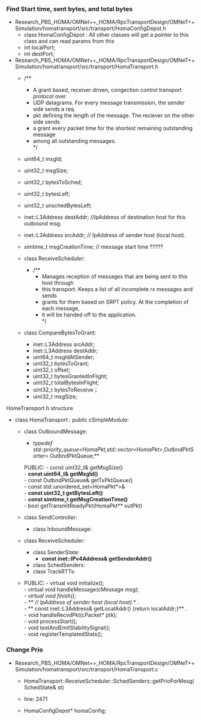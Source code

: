 ### Find Start time, sent bytes, and total bytes
  - Research_PBS_HOMA/OMNet++_HOMA/RpcTransportDesign/OMNeT++Simulation/homatransport/src/transport/HomaConfigDepot.h
    - class HomaConfigDepot : All other classes will get a pointer to this class and can read params from this
    - int localPort;
    - int destPort;
  - Research_PBS_HOMA/OMNet++_HOMA/RpcTransportDesign/OMNeT++Simulation/homatransport/src/transport/HomaTransport.h
    - /**  
      * A grant based, receiver driven, congection control transport protocol over  
      * UDP datagrams. For every message transmission, the sender side sends a req.  
      * pkt defining the length of the message. The reciever on the other side sends  
      * a grant every packet time for the shortest remaining outstanding message  
      * among all outstanding messages.  
      */  
    - uint64_t msgId;
    - uint32_t msgSize;
    - uint32_t bytesToSched;
    - uint32_t bytesLeft;
    - uint32_t unschedBytesLeft;
    - inet::L3Address destAddr;  //IpAddress of destination host for this outbound msg.
    - inet::L3Address srcAddr;   // IpAddress of sender host (local host).
    - simtime_t msgCreationTime;  // message start time ????? 
    
    - class ReceiveScheduler: 
      - /**  
        * Manages reception of messages that are being sent to this host through 
        * this transport. Keeps a list of all incomplete rx messages and sends  
        * grants for them based on SRPT policy. At the completion of each message,  
        * it will be handed off to the application.  
        */
    - class CompareBytesToGrant:
        - inet::L3Address srcAddr;
        - inet::L3Address destAddr;
        - uint64_t msgIdAtSender;
        - uint32_t bytesToGrant;
        -  uint32_t offset;
        - uint32_t bytesGrantedInFlight;
        - uint32_t totalBytesInFlight;
        - uint32_t bytesToReceive；
        - uint32_t msgSize;
        
   HomeTransport.h structure 
   - class HomaTransport : public cSimpleModule: 
     - class OutboundMessage:  
          - **typedef std::priority_queue<HomaPkt*,std::vector<HomaPkt*>,OutbndPktSorter> OutbndPktQueue;**
            
         PUBLIC: 
            - const uint32_t& getMsgSize()  
            - **const uint64_t& getMsgId()**  
            - const OutbndPktQueue& getTxPktQueue()  
            - const std::unordered_set<HomaPkt*>&  
            - **const uint32_t getBytesLeft()**  
            - **const simtime_t getMsgCreationTime()**  
            - bool getTransmitReadyPkt(HomaPkt** outPkt)  
     - class SendController:
         - class InboundMessage: 
     - class ReceiveScheduler: 
         - class SenderState:
           - **const inet::IPv4Address& getSenderAddr()** 
         - class SchedSenders: 
         - class TrackRTTs: 
     - PUBLIC:
           - virtual void initialize();  
           - virtual void handleMessage(cMessage *msg);  
           - virtual void finish();  
           - ** // IpAddress of sender host (local host).** .  
           - ** const inet::L3Address& getLocalAddr() {return localAddr;}** .  
           - void handleRecvdPkt(cPacket* ptk);  
           - void processStart();   
           - void testAndEmitStabilitySignal();  
           - void registerTemplatedStats();  
        
     
    
        
### Change Prio
  - Research_PBS_HOMA/OMNet++_HOMA/RpcTransportDesign/OMNeT++Simulation/homatransport/src/transport/HomaTransport.c   
     - HomaTransport::ReceiveScheduler::SchedSenders::getPrioForMesg(SchedState& st)
     - line:  2471
 
    - HomaConfigDepot* homaConfig;
  
  
